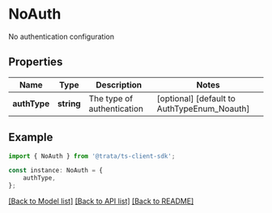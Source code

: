# NoAuth

No authentication configuration

## Properties

Name | Type | Description | Notes
------------ | ------------- | ------------- | -------------
**authType** | **string** | The type of authentication | [optional] [default to AuthTypeEnum_Noauth]

## Example

```typescript
import { NoAuth } from '@trata/ts-client-sdk';

const instance: NoAuth = {
    authType,
};
```

[[Back to Model list]](../README.md#documentation-for-models) [[Back to API list]](../README.md#documentation-for-api-endpoints) [[Back to README]](../README.md)
